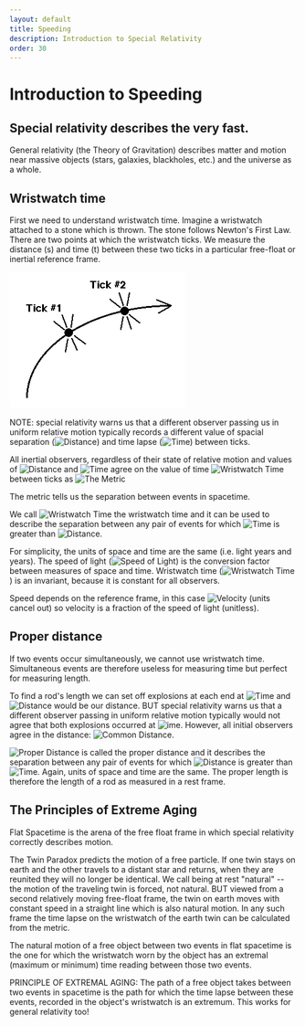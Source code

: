 ```yaml
---
layout: default
title: Speeding
description: Introduction to Special Relativity
order: 30
---
```


# Introduction to Speeding

## Special relativity describes the very fast.

General relativity (the Theory of Gravitation) describes matter and motion near massive objects (stars, galaxies, blackholes, etc.) and the universe as a whole.

## Wristwatch time
First we need to understand wristwatch time. Imagine a wristwatch attached to a stone which is thrown. The stone follows Newton's First Law. There are two points at which the wristwatch ticks. We measure the distance (s) and time (t) between these two ticks in a particular free-float or inertial reference frame.

![Wristwatch Time](WristwatchTime.gif)

NOTE: special relativity warns us that a different observer passing us in uniform relative motion typically records a different value of spacial separation (<img src="https://latex.codecogs.com/svg.latex?\Large&space;s" title="Distance" />) and time lapse (<img src="https://latex.codecogs.com/svg.latex?\Large&space;t" title="Time" />) between ticks.

All inertial observers, regardless of their state of relative motion and values of <img src="https://latex.codecogs.com/svg.latex?\Large&space;s" title="Distance" /> and <img src="https://latex.codecogs.com/svg.latex?\Large&space;t" title="Time" /> agree on the value of time <img src="https://latex.codecogs.com/svg.latex?\Large&space;\tau" title="Wristwatch Time" /> between ticks as <img src="https://latex.codecogs.com/svg.latex?\Large&space;{\tau}^{2} = t^{2} - s^{2}" title="The Metric" />

The metric tells us the separation between events in spacetime.

We call <img src="https://latex.codecogs.com/svg.latex?\Large&space;\tau" title="Wristwatch Time" /> the wristwatch time and it can be used to describe the separation between any pair of events for which <img src="https://latex.codecogs.com/svg.latex?\Large&space;t" title="Time" /> is greater than <img src="https://latex.codecogs.com/svg.latex?\Large&space;s" title="Distance" />.

For simplicity, the units of space and time are the same (i.e. light years and years). The speed of light (<img src="https://latex.codecogs.com/svg.latex?\Large&space;c" title="Speed of Light" />) is the conversion factor between measures of space and time. Wristwatch time (<img src="https://latex.codecogs.com/svg.latex?\Large&space;\tau" title="Wristwatch Time" />) is an invariant, because it is constant for all observers.

Speed depends on the reference frame, in this case <img src="https://latex.codecogs.com/svg.latex?\Large&space;v =\frac{s}{t}" title="Velocity" /> (units cancel out) so velocity is a fraction of the speed of light (unitless).

## Proper distance
If two events occur simultaneously, we cannot use wristwatch time. Simultaneous events are therefore useless for measuring time but perfect for measuring length.

To find a rod's length we can set off explosions at each end at <img src="https://latex.codecogs.com/svg.latex?\Large&space;t = 0" title="Time" /> and <img src="https://latex.codecogs.com/svg.latex?\Large&space;s" title="Distance" /> would be our distance. BUT special relativity warns us that a different observer passing in uniform relative motion typically would not agree that both explosions occurred at <img src="https://latex.codecogs.com/svg.latex?\Large&space;t=0" title="ime" />. However, all initial observers agree in the distance: <img src="https://latex.codecogs.com/svg.latex?\Large&space;R^2 = s^2 - t^2" title="Common Distance" />.

<img src="https://latex.codecogs.com/svg.latex?\Large&space;R" title="Proper Distance" /> is called the proper distance and it describes the separation between  any pair of events for which <img src="https://latex.codecogs.com/svg.latex?\Large&space;s" title="Distance" /> is greater than <img src="https://latex.codecogs.com/svg.latex?\Large&space;t" title="Time" />. Again, units of space and time are the same. The proper length is therefore the length of a rod as measured in a rest frame.

## The Principles of Extreme Aging
Flat Spacetime is the arena of the free float frame in which special relativity correctly describes motion.

The Twin Paradox predicts the motion of a free particle. If one twin stays on earth and the other travels to a distant star and returns, when they are reunited they will no longer be identical. We call being at rest "natural" -- the motion of the traveling twin is forced, not natural. BUT viewed from a second relatively moving free-float frame, the twin on earth moves with constant speed in a straight line which is also natural motion. In any such frame the time lapse on the wristwatch of the earth twin can be calculated from the metric.

The natural motion of a free object between two events in flat spacetime is the one for which the wristwatch worn by the object has an extremal (maximum or minimum) time reading between those two events.

PRINCIPLE OF EXTREMAL AGING: The path of a free object takes between two events in spacetime is the path for which the time lapse between these events, recorded in the object's wristwatch is an extremum. This works for general relativity too!
